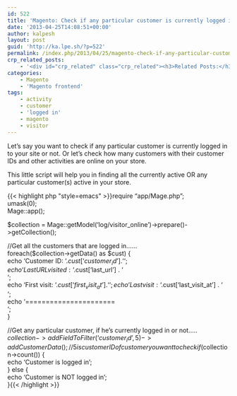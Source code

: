 ```yaml
---
id: 522
title: 'Magento: Check if any particular customer is currently logged in'
date: '2013-04-25T14:08:51+00:00'
author: kalpesh
layout: post
guid: 'http://ka.lpe.sh/?p=522'
permalink: /index.php/2013/04/25/magento-check-if-any-particular-customer-is-currently-logged-in/
crp_related_posts:
    - '<div id="crp_related" class="crp_related"><h3>Related Posts:</h3><ul><li><a href="http://ka.lpe.sh/2011/06/19/magento-checking-customer-admin-is-logged-in-or-not/"     class="crp_title">Magento: Checking customer/admin is logged in or not</a></li><li><a href="http://ka.lpe.sh/2011/06/19/magento-some-important-functions/"     class="crp_title">Magento: Some important functions</a></li><li><a href="http://ka.lpe.sh/2011/06/19/magento-get-customer-details-customer-id-name-email/"     class="crp_title">Magento: Get customer details : customer id, name, email</a></li><li><a href="http://ka.lpe.sh/2012/07/26/magento-check-if-customer-already-exist-or-not/"     class="crp_title">Magento: Check if customer already exist or not</a></li><li><a href="http://ka.lpe.sh/2013/04/28/magento-join-eav-collection-with-flat-table/"     class="crp_title">Magento join EAV collection with Flat table</a></li></ul></div>'
categories:
    - Magento
    - 'Magento frontend'
tags:
    - activity
    - customer
    - 'logged in'
    - magento
    - visitor
---
```


Let’s say you want to check if any particular customer is currently logged in to your site or not. Or let’s check how many customers with their customer IDs and other activities are online on your store.

This little script will help you in finding all the currently active OR any particular customer(s) active in your store.

{{< highlight php "style=emacs" >}}require “app/Mage.php”;  
umask(0);  
Mage::app();

$collection = Mage::getModel(‘log/visitor_online’)->prepare()->getCollection();

//Get all the customers that are logged in……  
foreach($collection->getData() as $cust) {  
 echo ‘Customer ID: ‘.$cust[‘customer_id’] . ‘  
‘;  
 echo ‘Last URL visited: ‘.$cust[‘last_url’] . ‘  
‘;  
 echo ‘First visit: ‘.$cust[‘first_visit_at’] . ‘  
‘;  
 echo ‘Last visit: ‘.$cust[‘last_visit_at’] . ‘  
‘;  
 echo ‘======================  
‘;  
}

//Get any particular customer, if he’s currently logged in or not…..  
$collection->addFieldToFilter(‘customer_id’, 5)->addCustomerData(); //5 is customer ID of customer you want to check  
if($collection->count()) {  
 echo ‘Customer is logged in’;  
} else {  
 echo ‘Customer is NOT logged in’;  
}{{< /highlight >}}